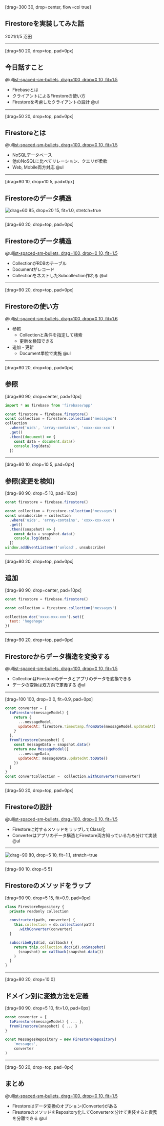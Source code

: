 [drag=300 30, drop=center, flow=col true]

## Firestoreを実装してみた話

2021/1/5 沼田

---

[drag=50 20, drop=top, pad=0px]
## 今日話すこと

@ul[list-spaced-sm-bullets, drag=100, drop=0 10, fit=1.5](false)
- Firebaseとは
- クライアントによるFirestoreの使い方
- Firestoreを考慮したクライアントの設計
@ul

---

[drag=50 20, drop=top, pad=0px]
## Firestoreとは

@ul[list-spaced-sm-bullets, drag=100, drop=0 10, fit=1.5](false)
- NoSQLデータベース
- 他のNoSQLに比べてリレーション、クエリが柔軟
- Web, Mobile両方対応
@ul

---

[drag=80 10, drop=10 5, pad=0px]
## Firestoreのデータ構造

![drag=60 85, drop=20 15, fit=1.0, stretch=true](20210105_firestore/image/structure-data.png)

---

[drag=60 20, drop=top, pad=0px]
## Firestoreのデータ構造

@ul[list-spaced-sm-bullets, drag=100, drop=0 10, fit=1.5](false)
- CollectionがRDBのテーブル
- Documentがレコード
- CollectionをネストしたSubcollection作れる
@ul

---

[drag=90 20, drop=top, pad=0px]
## Firestoreの使い方

@ul[list-spaced-sm-bullets, drag=100, drop=0 10, fit=1.6](false)
- 参照
  - Collectionと条件を指定して検索
  - 更新を検知できる
- 追加・更新
  - Document単位で実施
@ul

---

[drag=80 20, drop=top, pad=0px]
## 参照

[drag=90 90, drop=center, pad=10px]
```javascript
import * as firebase from 'firebase/app'

const firestore = firebase.firestore()
const collection = firestore.collection('messages')
collection
  .where('uids', 'array-contains', 'xxxx-xxx-xxx')
  .get()
  .then((document) => {
    const data = document.data()
    console.log(data)
  })
```

---

[drag=80 10, drop=10 5, pad=0px]
## 参照(変更を検知)

[drag=90 90, drop=5 10, pad=10px]
```javascript
const firestore = firebase.firestore()

const collection = firestore.collection('messages')
const unsubscribe = collection
  .where('uids', 'array-contains', 'xxxx-xxx-xxx')
  .get()
  .then((snapshot) => {
    const data = snapshot.data()
    console.log(data)
  })
window.addEventListener('unload', unsubscribe)
```

---

[drag=80 20, drop=top, pad=0px]
## 追加

[drag=90 90, drop=center, pad=10px]
```javascript
const firestore = firebase.firestore()

const collection = firestore.collection('messages')

collection.doc('xxxx-xxx-xxx').set({
  text: 'hogehoge'
})
```

---

[drag=90 20, drop=top, pad=0px]
## Firestoreからデータ構造を変換する

@ul[list-spaced-sm-bullets, drag=100, drop=0 10, fit=1.5](false)
- CollectionはFirestoreのデータとアプリのデータを変換できる
- データの変換は双方向で定義する
@ul

---

[drag=100 100, drop=0 0, fit=0.9, pad=0px]
```javascript
const converter = {
  toFirestore(messageModel) {
    return {
      ...messageModel,
      updatedAt: firestore.Timestamp.fromDate(messageModel.updatedAt)
    }
  },
  fromFirestore(snapshot) {
    const messageData = snapshot.data()
    return new MessageModel({
      ...messageData,
      updatedAt: messageData.updatedAt.toDate()
    })
  }
}
const convertCollection =  collection.withConverter(converter)
```

---

[drag=50 20, drop=top, pad=0px]
## Firestoreの設計

@ul[list-spaced-sm-bullets, drag=100, drop=0 10, fit=1.5](false)
- Firestoreに対するメソッドをラップしてClass化
- Converterはアプリのデータ構造とFirestore両方知っているため分けて実装
@ul

---

![drag=90 80, drop=5 10, fit=1.1, stretch=true](20210105_firestore/image/domain-architecture.png)

---

[drag=90 10, drop=5 5]
## Firestoreのメソッドをラップ

[drag=90 90, drop=5 15, fit=0.9, pad=0px]
```javascript
class FirestoreRepository {
  private readonly collection

  constructor(path, converter) {
    this.collection = db.collection(path)
      .withConverter(converter)
  }

  subscribeById(id, callback) {
    return this.collection.doc(id).onSnapshot(
      (snapshot) => callback(snapshot.data())
    )
  }
}
```


---

[drag=80 20, drop=10 0]
## ドメイン別に変換方法を定義

[drag=90 90, drop=5 10, fit=1.0, pad=0px]
```typescript
const converter = {
  toFirestore(messageModel) { ... },
  fromFirestore(snapshot) { ... }
}

const MessagesRepository = new FirestoreRepository(
    'messages', 
    converter
)
```

---

[drag=50 20, drop=top, pad=0px]
## まとめ

@ul[list-spaced-sm-bullets, drag=100, drop=0 10, fit=1.5](false)
- Firestoreはデータ変換のオプション(Converter)がある
- FirestoreのメソッドをRepository化してConverterを分けて実装すると責務を分離できる
@ul
